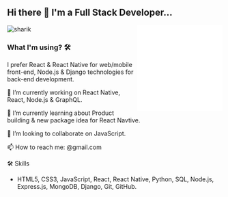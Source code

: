 ## Hi there 👋 I'm a Full Stack Developer...

<img src="animation.gif" alt="react-native" width=200 height=200 align="right">

<p align="left"> <img src="sharik" alt="sharik" /> </p>


<!-- <img src="./animation.gif" alt="react-native"  width=200 height=200 align="right"> -->

### What I'm using? 🛠

I prefer React & React Native for web/mobile front-end, Node.js & Django technologies for back-end development.
<br/>


🔭  I’m currently working on React Native, React, Node.js & GraphQL.

🌱  I’m currently learning about Product building & new package idea for React Navtive.

💞️ I’m looking to collaborate on JavaScript.

📫  How to reach me: @gmail.com

🛠 Skills<br/>

- HTML5, CSS3, JavaScript, React, React Native, Python, SQL, Node.js, Express.js, MongoDB, Django, Git, GitHub.


<br>




